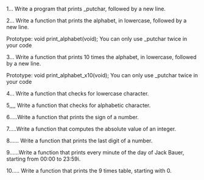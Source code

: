 1... Write a program that prints _putchar, followed by a new line.

2... Write a function that prints the alphabet, in lowercase, followed by a new line.

Prototype: void print_alphabet(void);
You can only use _putchar twice in your code

3... Write a function that prints 10 times the alphabet, in lowercase, followed by a new line.

Prototype: void print_alphabet_x10(void);
You can only use _putchar twice in your code

4... Write a function that checks for lowercase character.

5,,,, Write a function that checks for alphabetic character.

6.....Write a function that prints the sign of a number.

7.....Write a function that computes the absolute value of an integer.

8...... Write a function that prints the last digit of a number.

9......Write a function that prints every minute of the day of Jack Bauer, starting from 00:00 to 23:59i.

10..... Write a function that prints the 9 times table, starting with 0.
